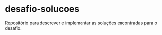 # desafio-solucoes

Repositório para descrever e implementar as soluções encontradas para o desafio.
